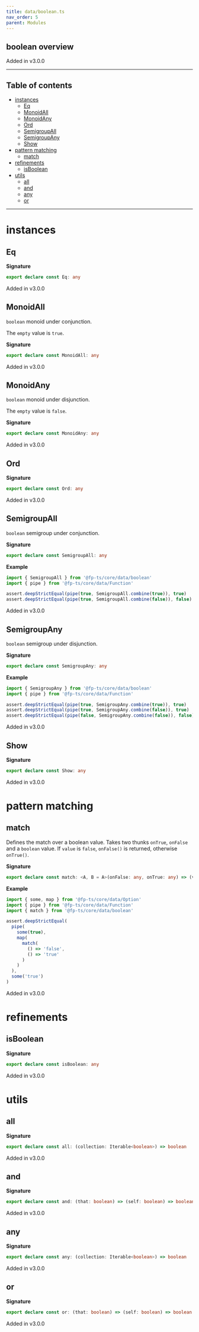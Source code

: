 ```yaml
---
title: data/boolean.ts
nav_order: 5
parent: Modules
---
```


## boolean overview

Added in v3.0.0

---

<h2 class="text-delta">Table of contents</h2>

- [instances](#instances)
  - [Eq](#eq)
  - [MonoidAll](#monoidall)
  - [MonoidAny](#monoidany)
  - [Ord](#ord)
  - [SemigroupAll](#semigroupall)
  - [SemigroupAny](#semigroupany)
  - [Show](#show)
- [pattern matching](#pattern-matching)
  - [match](#match)
- [refinements](#refinements)
  - [isBoolean](#isboolean)
- [utils](#utils)
  - [all](#all)
  - [and](#and)
  - [any](#any)
  - [or](#or)

---

# instances

## Eq

**Signature**

```ts
export declare const Eq: any
```

Added in v3.0.0

## MonoidAll

`boolean` monoid under conjunction.

The `empty` value is `true`.

**Signature**

```ts
export declare const MonoidAll: any
```

Added in v3.0.0

## MonoidAny

`boolean` monoid under disjunction.

The `empty` value is `false`.

**Signature**

```ts
export declare const MonoidAny: any
```

Added in v3.0.0

## Ord

**Signature**

```ts
export declare const Ord: any
```

Added in v3.0.0

## SemigroupAll

`boolean` semigroup under conjunction.

**Signature**

```ts
export declare const SemigroupAll: any
```

**Example**

```ts
import { SemigroupAll } from '@fp-ts/core/data/boolean'
import { pipe } from '@fp-ts/core/data/Function'

assert.deepStrictEqual(pipe(true, SemigroupAll.combine(true)), true)
assert.deepStrictEqual(pipe(true, SemigroupAll.combine(false)), false)
```

Added in v3.0.0

## SemigroupAny

`boolean` semigroup under disjunction.

**Signature**

```ts
export declare const SemigroupAny: any
```

**Example**

```ts
import { SemigroupAny } from '@fp-ts/core/data/boolean'
import { pipe } from '@fp-ts/core/data/Function'

assert.deepStrictEqual(pipe(true, SemigroupAny.combine(true)), true)
assert.deepStrictEqual(pipe(true, SemigroupAny.combine(false)), true)
assert.deepStrictEqual(pipe(false, SemigroupAny.combine(false)), false)
```

Added in v3.0.0

## Show

**Signature**

```ts
export declare const Show: any
```

Added in v3.0.0

# pattern matching

## match

Defines the match over a boolean value.
Takes two thunks `onTrue`, `onFalse` and a `boolean` value.
If `value` is `false`, `onFalse()` is returned, otherwise `onTrue()`.

**Signature**

```ts
export declare const match: <A, B = A>(onFalse: any, onTrue: any) => (value: boolean) => A | B
```

**Example**

```ts
import { some, map } from '@fp-ts/core/data/Option'
import { pipe } from '@fp-ts/core/data/Function'
import { match } from '@fp-ts/core/data/boolean'

assert.deepStrictEqual(
  pipe(
    some(true),
    map(
      match(
        () => 'false',
        () => 'true'
      )
    )
  ),
  some('true')
)
```

Added in v3.0.0

# refinements

## isBoolean

**Signature**

```ts
export declare const isBoolean: any
```

Added in v3.0.0

# utils

## all

**Signature**

```ts
export declare const all: (collection: Iterable<boolean>) => boolean
```

Added in v3.0.0

## and

**Signature**

```ts
export declare const and: (that: boolean) => (self: boolean) => boolean
```

Added in v3.0.0

## any

**Signature**

```ts
export declare const any: (collection: Iterable<boolean>) => boolean
```

Added in v3.0.0

## or

**Signature**

```ts
export declare const or: (that: boolean) => (self: boolean) => boolean
```

Added in v3.0.0
